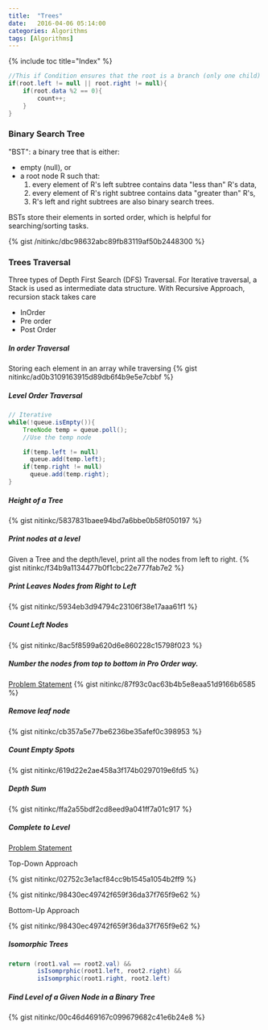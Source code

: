 ```yaml
---
title:  "Trees"
date:   2016-04-06 05:14:00
categories: Algorithms
tags: [Algorithms]
---
```


{% include toc title="Index" %}

```java
//This if Condition ensures that the root is a branch (only one child)
if(root.left != null || root.right != null){
    if(root.data %2 == 0){
        count++;
    }
}
```

### Binary Search Tree

"BST": a binary tree that is either:

* empty (null), or
* a root node R such that:
    1. every element of R's left subtree contains data "less than" R's data,
    2. every element of R's right subtree contains data "greater than" R's,
    3. R's left and right subtrees are also binary search trees.

BSTs store their elements in sorted order, which is helpful for
searching/sorting tasks.

{% gist /nitinkc/dbc98632abc89fb83119af50b2448300 %}

### Trees Traversal

Three types of Depth First Search (DFS) Traversal. For Iterative traversal,
a Stack is used as intermediate data structure. With Recursive Approach,
recursion stack takes care

- InOrder
- Pre order
- Post Order

##### In order Traversal

Storing each element in an array while traversing
{% gist nitinkc/ad0b3109163915d89db6f4b9e5e7cbbf %}

##### Level Order Traversal

```java
// Iterative
while(!queue.isEmpty()){
    TreeNode temp = queue.poll();
    //Use the temp node

    if(temp.left != null)
      queue.add(temp.left);
    if(temp.right != null)
      queue.add(temp.right);
}
```

##### Height of a Tree

{% gist nitinkc/5837831baee94bd7a6bbe0b58f050197 %}

##### Print nodes at a level

Given a Tree and the depth/level, print all the nodes from left to right.
{% gist nitinkc/f34b9a1134477b0f1cbc22e777fab7e2 %}

##### Print Leaves Nodes from Right to Left

{% gist nitinkc/5934eb3d94794c23106f38e17aaa61f1 %}

##### Count Left Nodes

{% gist nitinkc/8ac5f8599a620d6e860228c15798f023 %}

##### Number the nodes from top to bottom in Pro Order way.

[Problem Statement](https://practiceit.cs.washington.edu/problem/view/bjp5/chapter17/e11-numberNodes)
{% gist nitinkc/87f93c0ac63b4b5e8eaa51d9166b6585 %}

##### Remove leaf node

{% gist nitinkc/cb357a5e77be6236be35afef0c398953 %}

##### Count Empty Spots

{% gist nitinkc/619d22e2ae458a3f174b0297019e6fd5 %}

##### Depth Sum

{% gist nitinkc/ffa2a55bdf2cd8eed9a041ff7a01c917 %}

##### Complete to Level

[Problem Statement](https://practiceit.cs.washington.edu/problem/view/bjp5/chapter17/e14-completeToLevel)

Top-Down Approach

{% gist nitinkc/02752c3e1acf84cc9b1545a1054b2ff9 %}

{% gist nitinkc/98430ec49742f659f36da37f765f9e62 %}

Bottom-Up Approach

{% gist nitinkc/98430ec49742f659f36da37f765f9e62 %}

##### Isomorphic Trees

```java
return (root1.val == root2.val) &&
        isIsomprphic(root1.left, root2.right) &&
        isIsomprphic(root1.right, root2.left)
```

##### Find Level of a Given Node in a Binary Tree

{% gist nitinkc/00c46d469167c099679682c41e6b24e8 %}
